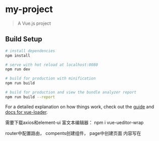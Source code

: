 # my-project

> A Vue.js project

## Build Setup

``` bash
# install dependencies
npm install

# serve with hot reload at localhost:8080
npm run dev

# build for production with minification
npm run build

# build for production and view the bundle analyzer report
npm run build --report
```

For a detailed explanation on how things work, check out the [guide](http://vuejs-templates.github.io/webpack/) and [docs for vue-loader](http://vuejs.github.io/vue-loader).

需要下载axios和element-ui
富文本编辑器：
npm i vue-ueditor-wrap

router中配置路由，
compents创建组件，
page中创建页面
内容写在<template></templata>，该标签属于组件会被加载到app.vue中
app.vue然后会被加载到index.html中

静态文件（如图片或css文件）存放在static中